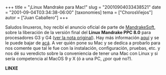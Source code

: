 +++
title = "¡Linux Mandrake para Mac!"
slug = "20010904033438521"
date = "2001-09-04T03:34:38-06:00"
[taxonomies]
tema = ["ChorosViejos"]
autor = ["Juan Caballero"]
+++

Saludos linuxeros, hoy recibí el anuncio oficial de parte de
[MandrakeSoft](http://www.mandrakesoft.com/), sobre la liberación de la
versión final del **Linux Mandrake PPC 8.0** para procesadores G3 y G4
([ver la nota
original](http://www.mandrakesoft.com/company/press/pr?n=/pr/products/1122)).
Hay más información [aquí](http://www.linux-mandrake.com/en/ppc.php3) y
se le puede bajar de
[acá](http://www.linux-mandrake.com/en/ftp.php3#ppc).
A ver quién pone su Mac y se dedica a probarlo para nos comente que tal
le fue con la instalación, configuración, pruebas, etc. y nos dé su
veredicto sobre la conveniencia de tener una Mac con Linux y si sería
competencia al MacOS 9 y X (ó a una PC, ¿por qué no?).

**LINXE**

